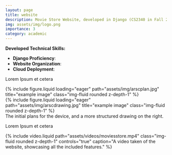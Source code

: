 ```yaml
---
layout: page
title: website
description: Movie Store Website, developed in Django (CS2340 in Fall 2025)
img: assets/img/logo.png
importance: 3
category: academic
---
```


**Developed Technical Skills:**
- **Django Proficiency**: 
- **Website Organization**: 
- **Cloud Deployment**: 

Lorem Ipsum et cetera

<div class="row">
    <div class="col-sm mt-3 mt-md-0">
        {% include figure.liquid loading="eager" path="assets/img/arscplan.jpg" title="example image" class="img-fluid rounded z-depth-1" %}
    </div>
    <div class="col-sm mt-3 mt-md-0">
        {% include figure.liquid loading="eager" path="assets/img/arscdrawing.jpg" title="example image" class="img-fluid rounded z-depth-1" %}
    </div>
</div>
<div class="caption">
    The initial plans for the device, and a more structured drawing on the right.
</div>

Lorem Ipsum et cetera

<div class="row">
  <div class="col-sm mt-3 mt-md-0">
    {% include video.liquid 
       path="assets/videos/moviesstore.mp4" 
       class="img-fluid rounded z-depth-1" 
       controls="true" 
       caption="A video taken of the website, showcasing all the included features." %}
  </div>
</div>